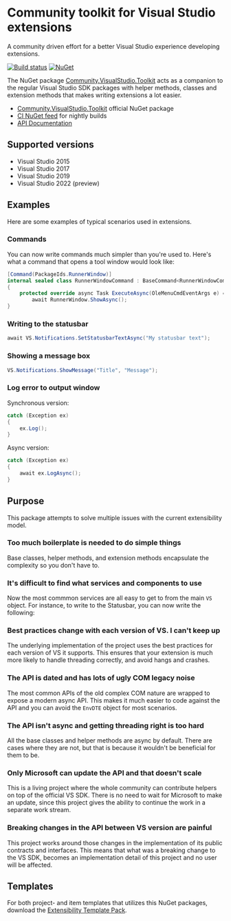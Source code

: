 # Community toolkit for Visual Studio extensions

A community driven effort for a better Visual Studio experience developing extensions.

[![Build status](https://ci.appveyor.com/api/projects/status/0p4wvtwuj55qixhr?svg=true)](https://ci.appveyor.com/project/madskristensen/community-visualstudio-toolkit-1dwx1)
[![NuGet](https://img.shields.io/nuget/v/Community.VisualStudio.Toolkit)](https://nuget.org/packages/Community.VisualStudio.Toolkit/)

The NuGet package [Community.VisualStudio.Toolkit](https://www.nuget.org/packages/Community.VisualStudio.Toolkit/) acts as a companion to the regular Visual Studio SDK packages with helper methods, classes and extension methods that makes writing extensions a lot easier. 

* [Community.VisualStudio.Toolkit](https://www.nuget.org/packages/Community.VisualStudio.Toolkit/) official NuGet package
* [CI NuGet feed](https://ci.appveyor.com/nuget/community-visualstudio-toolkit) for nightly builds
* [API Documentation](https://vsixcommunity.github.io/Community.VisualStudio.Toolkit/v1/api/)

## Supported versions

* Visual Studio 2015
* Visual Studio 2017
* Visual Studio 2019
* Visual Studio 2022 (preview)

## Examples
Here are some examples of typical scenarios used in extensions.

### Commands
You can now write commands much simpler than you're used to. Here's what a command that opens a tool window would look like:

```c#
[Command(PackageIds.RunnerWindow)]
internal sealed class RunnerWindowCommand : BaseCommand<RunnerWindowCommand>
{
    protected override async Task ExecuteAsync(OleMenuCmdEventArgs e) =>
        await RunnerWindow.ShowAsync();
}
```

### Writing to the statusbar

``` C#
await VS.Notifications.SetStatusbarTextAsync("My statusbar text");
```

### Showing a message box

``` C#
VS.Notifications.ShowMessage("Title", "Message");
```

### Log error to output window
Synchronous version:

``` C#
catch (Exception ex)
{
    ex.Log();
}
```

Async version:

``` C#
catch (Exception ex)
{
    await ex.LogAsync();
}
```

## Purpose
This package attempts to solve multiple issues with the current extensibility model.

### Too much boilerplate is needed to do simple things
Base classes, helper methods, and extension methods encapsulate the complexity so you don't have to. 

### It's difficult to find what services and components to use
Now the most commmon services are all easy to get to from the main `VS` object. For instance, to write to the Statusbar, you can now write the following:


### Best practices change with each version of VS. I can't keep up
The underlying implementation of the project uses the best practices for each version of VS it supports. This ensures that your extension is much more likely to handle threading correctly, and avoid hangs and crashes.


### The API is dated and has lots of ugly COM legacy noise
The most common APIs of the old complex COM nature are wrapped to expose a modern async API. This makes it much easier to code against the API and you can avoid the `EnvDTE` object for most scenarios.

### The API isn't async and getting threading right is too hard
All the base classes and helper methods are async by default. There are cases where they are not, but that is because it wouldn't be beneficial for them to be. 

### Only Microsoft can update the API and that doesn't scale
This is a living project where the whole community can contribute helpers on top of the official VS SDK. There is no need to wait for Microsoft to make an update, since this project gives the ability to continue the work in a separate work stream.

### Breaking changes in the API between VS version are painful
This project works around those changes in the implementation of its public contracts and interfaces. This means that what was a breaking change to the VS SDK, becomes an implementation detail of this project and no user will be affected.

## Templates
For both project- and item templates that utilizes this NuGet packages, download the [Extensibility Template Pack](https://marketplace.visualstudio.com/items?itemName=MadsKristensen.ExtensibilityItemTemplates).

